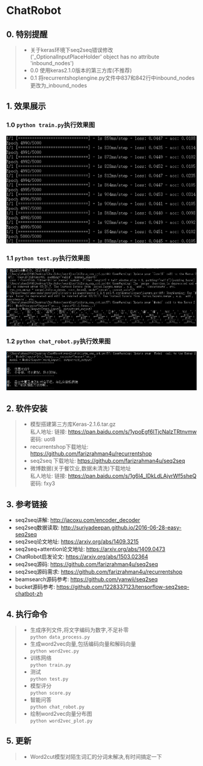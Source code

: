 # ChatRobot

## 0. 特别提醒  
> * 关于keras环境下seq2seq错误修改  
  ('_OptionalInputPlaceHolder' object has no attribute 'inbound_nodes')  
> * 0.0 使用keras2.1.0版本的第三方库(不推荐)  
> * 0.1 将recurrentshop\engine.py文件中837和842行中inbound_nodes更改为_inbound_nodes  

## 1. 效果展示  
### 1.0 `python train.py`执行效果图  
![image](https://github.com/shen1994/README/raw/master/images/ChatRobot_train.jpg)  
### 1.1 `python test.py`执行效果图  
![image](https://github.com/shen1994/README/raw/master/images/ChatRobot_predict.jpg)  
### 1.2 `python chat_robot.py`执行效果图  
![image](https://github.com/shen1994/README/raw/master/images/ChatRobot_chatchat.jpg)  

## 2. 软件安装  
> * 模型搭建第三方库Keras-2.1.6.tar.gz  
    私人地址: 链接: <https://pan.baidu.com/s/1ypoEgf6ITjcNalzTRtnvmw> 密码: uot8  
> * recurrentshop下载地址: <https://github.com/farizrahman4u/recurrentshop>  
> * seq2seq 下载地址: <https://github.com/farizrahman4u/seq2seq>  
> * 微博数据(关于餐饮业,数据未清洗)下载地址  
    私人地址: 链接: <https://pan.baidu.com/s/1g6l4_IDkLdLAjvrWf5sheQ> 密码: fxy3  

## 3. 参考链接  
* seq2seq讲解: <http://jacoxu.com/encoder_decoder>  
* seq2seq数据读取: <http://suriyadeepan.github.io/2016-06-28-easy-seq2seq>  
* seq2seq论文地址: <https://arxiv.org/abs/1409.3215>  
* seq2seq+attention论文地址: <https://arxiv.org/abs/1409.0473>  
* ChatRobot启发论文: <https://arxiv.org/abs/1503.02364>  
* seq2seq源码: <https://github.com/farizrahman4u/seq2seq>  
* seq2seq源码需求: <https://github.com/farizrahman4u/recurrentshop>  
* beamsearch源码参考: <https://github.com/yanwii/seq2seq>  
* bucket源码参考: <https://github.com/1228337123/tensorflow-seq2seq-chatbot-zh>  

## 4. 执行命令  
> * 生成序列文件,将文字编码为数字,不足补零  
`python data_process.py`  
> * 生成word2vec向量,包括编码向量和解码向量  
`python word2vec.py`  
> * 训练网络  
`python train.py`  
> * 测试  
`python test.py`  
> * 模型评分  
`python score.py`  
> * 智能问答  
`python chat_robot.py`  
> * 绘制word2vec向量分布图  
`python word2vec_plot.py`  

## 5. 更新  
> * Word2cut模型对陌生词汇的分词未解决,有时间搞定一下
